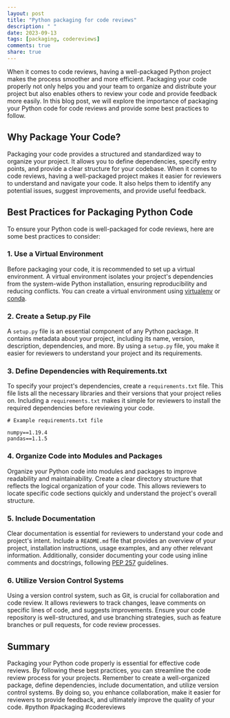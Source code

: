 ```yaml
---
layout: post
title: "Python packaging for code reviews"
description: " "
date: 2023-09-13
tags: [packaging, codereviews]
comments: true
share: true
---
```


When it comes to code reviews, having a well-packaged Python project makes the process smoother and more efficient. Packaging your code properly not only helps you and your team to organize and distribute your project but also enables others to review your code and provide feedback more easily. In this blog post, we will explore the importance of packaging your Python code for code reviews and provide some best practices to follow.

## Why Package Your Code?

Packaging your code provides a structured and standardized way to organize your project. It allows you to define dependencies, specify entry points, and provide a clear structure for your codebase. When it comes to code reviews, having a well-packaged project makes it easier for reviewers to understand and navigate your code. It also helps them to identify any potential issues, suggest improvements, and provide useful feedback.

## Best Practices for Packaging Python Code

To ensure your Python code is well-packaged for code reviews, here are some best practices to consider:

### 1. Use a Virtual Environment

Before packaging your code, it is recommended to set up a virtual environment. A virtual environment isolates your project's dependencies from the system-wide Python installation, ensuring reproducibility and reducing conflicts. You can create a virtual environment using [virtualenv](https://virtualenv.pypa.io/) or [conda](https://conda.io/).

### 2. Create a Setup.py File

A `setup.py` file is an essential component of any Python package. It contains metadata about your project, including its name, version, description, dependencies, and more. By using a `setup.py` file, you make it easier for reviewers to understand your project and its requirements.

### 3. Define Dependencies with Requirements.txt

To specify your project's dependencies, create a `requirements.txt` file. This file lists all the necessary libraries and their versions that your project relies on. Including a `requirements.txt` makes it simple for reviewers to install the required dependencies before reviewing your code.

```
# Example requirements.txt file

numpy==1.19.4
pandas==1.1.5
```

### 4. Organize Code into Modules and Packages

Organize your Python code into modules and packages to improve readability and maintainability. Create a clear directory structure that reflects the logical organization of your code. This allows reviewers to locate specific code sections quickly and understand the project's overall structure.

### 5. Include Documentation

Clear documentation is essential for reviewers to understand your code and project's intent. Include a `README.md` file that provides an overview of your project, installation instructions, usage examples, and any other relevant information. Additionally, consider documenting your code using inline comments and docstrings, following [PEP 257](https://www.python.org/dev/peps/pep-0257/) guidelines.

### 6. Utilize Version Control Systems

Using a version control system, such as Git, is crucial for collaboration and code review. It allows reviewers to track changes, leave comments on specific lines of code, and suggests improvements. Ensure your code repository is well-structured, and use branching strategies, such as feature branches or pull requests, for code review processes.

## Summary

Packaging your Python code properly is essential for effective code reviews. By following these best practices, you can streamline the code review process for your projects. Remember to create a well-organized package, define dependencies, include documentation, and utilize version control systems. By doing so, you enhance collaboration, make it easier for reviewers to provide feedback, and ultimately improve the quality of your code. #python #packaging #codereviews